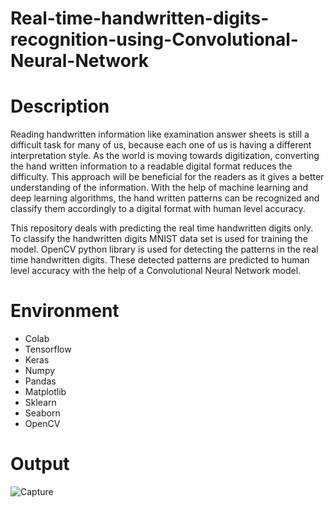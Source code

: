 # Real-time-handwritten-digits-recognition-using-Convolutional-Neural-Network

# Description
Reading handwritten information like examination answer sheets is still a difficult task for many of us, because each one of us is having a different interpretation style. As the world is moving towards digitization, converting the hand written information to a readable digital format reduces the difficulty. This approach will be beneficial for the readers as it gives a better understanding of the information. With the help of machine learning and deep learning algorithms, the hand written patterns can be recognized and classify them accordingly to a digital format with human level accuracy.

This repository deals with predicting the real time handwritten digits only. To classify the handwritten digits MNIST data set is used for training the model. OpenCV python library is used for detecting the patterns in the real time handwritten digits. These detected patterns are predicted to human level accuracy with the help of a Convolutional Neural Network model.

# Environment
* Colab
* Tensorflow
* Keras
* Numpy
* Pandas
* Matplotlib
* Sklearn
* Seaborn
* OpenCV

# Output
![Capture](https://user-images.githubusercontent.com/83408384/116871250-9d750900-ac31-11eb-8293-dbf662b2cc66.PNG)
